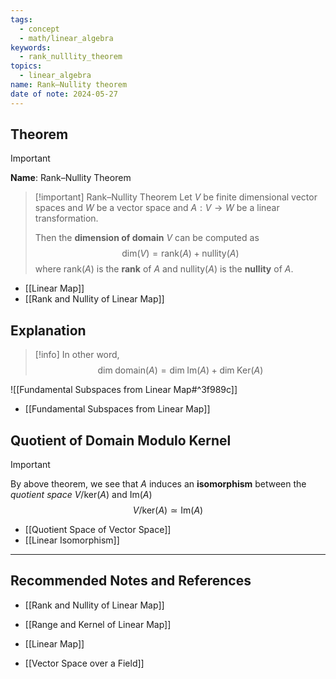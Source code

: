 ```yaml
---
tags:
  - concept
  - math/linear_algebra
keywords:
  - rank_nulllity_theorem
topics:
  - linear_algebra
name: Rank–Nullity theorem
date of note: 2024-05-27
---
```


## Theorem

>[!important]
>**Name**: Rank–Nullity Theorem

>[!important]  Rank–Nullity Theorem
>Let $V$  be finite dimensional vector spaces and $W$ be a vector space and $A: V \to W$ be a linear transformation.
>
>Then the **dimension of domain** $V$ can be computed as
>$$
>\text{dim}(V) = \text{rank}(A) + \text{nullity}(A)
>$$
>where $\text{rank}(A)$ is the **rank** of $A$ and $\text{nullity}(A)$ is the **nullity** of $A$.

- [[Linear Map]]
- [[Rank and Nullity of Linear Map]]


## Explanation

>[!info]
>In other word,
>$$
>\text{dim}\;\text{domain}(A) = \text{dim}\;\text{Im}(A) + \text{dim}\;\text{Ker}(A)
>$$

![[Fundamental Subspaces from Linear Map#^3f989c]]

- [[Fundamental Subspaces from Linear Map]]

## Quotient of Domain Modulo Kernel


>[!important]
>By above theorem, we see that $A$ induces an **isomorphism** between the *quotient space* $V / \text{ker}(A)$ and $\text{Im}(A)$
>$$
>V / \text{ker}(A) \simeq \text{Im}(A)
>$$

- [[Quotient Space of Vector Space]]
- [[Linear Isomorphism]]




-----------
##  Recommended Notes and References


- [[Rank and Nullity of Linear Map]]
- [[Range and Kernel of Linear Map]]

- [[Linear Map]]
- [[Vector Space over a Field]]